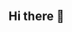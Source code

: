 ## Hi there 👋

<!--
**Misogi006/Misogi006** is a ✨ _special_ ✨ repository because its `README.md` (this file) appears on your GitHub profile.

This is where I share my work, ranging from game development projects to various coding experiments. Feel free to explore my repositories, check out the code, and contribute if you're interested!
-->
